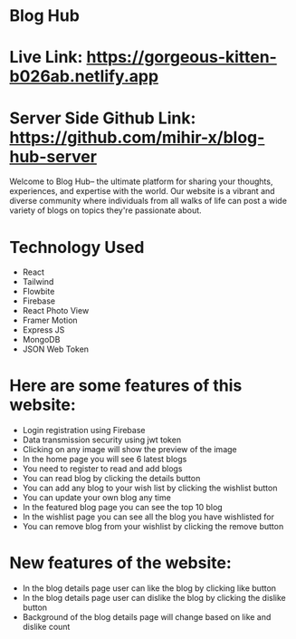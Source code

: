 # Blog Hub
# Live Link: https://gorgeous-kitten-b026ab.netlify.app
# Server Side Github Link: https://github.com/mihir-x/blog-hub-server

Welcome to Blog Hub– the ultimate platform for sharing your thoughts, experiences, and expertise with the world. Our website is a vibrant and diverse community where individuals from all walks of life can post a wide variety of blogs on topics they're passionate about.

# Technology Used

- React
- Tailwind
- Flowbite
- Firebase
- React Photo View
- Framer Motion
- Express JS
- MongoDB
- JSON Web Token


# Here are some features of this website:

- Login registration using Firebase
- Data transmission security using jwt token
- Clicking on any image will show the preview of the image
- In the home page you will see 6 latest blogs
- You need to register to read and add blogs
- You can read blog by clicking the details button
- You can add any blog to your wish list by clicking the wishlist button
- You can update your own blog any time
- In the featured blog page you can see the top 10 blog
- In the wishlist page you can see all the blog you have wishlisted for
- You can remove blog from your wishlist by clicking the remove button

# New features of the website:

- In the blog details page user can like the blog by clicking like button
- In the blog details page user can dislike the blog by clicking the dislike button
- Background of the blog details page will change based on like and dislike count
